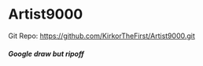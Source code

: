 # Artist9000
Git Repo: https://github.com/KirkorTheFirst/Artist9000.git
##### Google draw but ripoff
